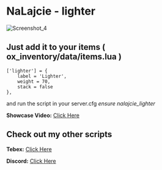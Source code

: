 # NaLajcie - lighter
![Screenshot_4](https://github.com/NaaLajcie/nalajcie_lighter/assets/134964273/cfffc9ea-2ba9-477c-9426-4661842226ab)


## Just add it to your items  ( ox_inventory/data/items.lua )
	['lighter'] = {
		label = 'Lighter',
		weight = 70,
		stack = false
	},

and run the script in your server.cfg
*ensure nalajcie_lighter*

**Showcase Video:** [Click Here ](https://www.youtube.com/watch?v=vTR4nqzBiyI)

## Check out my other scripts
**Tebex:** [Click Here](https://nalajcie-shop.tebex.io/package/5996109)

**Discord:** [Click Here](https://discord.gg/8ENA4VtKxe)


